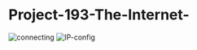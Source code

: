 # Project-193-The-Internet-
![connecting](https://user-images.githubusercontent.com/87526775/229466600-d196d168-4fbd-4654-81a4-d26ea4e86642.png)
![IP-config](https://user-images.githubusercontent.com/87526775/229466674-8ff22d27-4bd7-4c88-acb6-a76a47316805.png)
